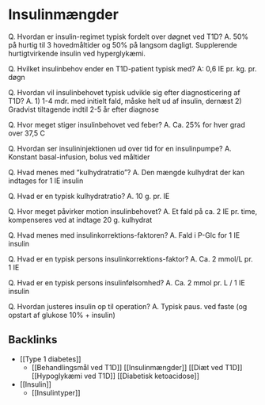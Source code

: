 # Insulinmængder
Q. Hvordan er insulin-regimet typisk fordelt over døgnet ved T1D?
A. 50% på hurtig til 3 hovedmåltider og 50% på langsom dagligt. Supplerende hurtigtvirkende insulin ved hyperglykæmi.

Q. Hvilket insulinbehov ender en T1D-patient typisk med?
A: 0,6 IE pr. kg. pr. døgn

Q. Hvordan vil insulinbehovet typisk udvikle sig efter diagnosticering af T1D?
A. 1) 1-4 mdr. med initielt fald, måske helt ud af insulin, dernæst 2) Gradvist tiltagende indtil 2-5 år efter diagnose

Q. Hvor meget stiger insulinbehovet ved feber?
A. Ca. 25% for hver grad over 37,5 C

Q. Hvordan ser insulininjektionen ud over tid for en insulinpumpe?
A. Konstant basal-infusion, bolus ved måltider

Q. Hvad menes med “kulhydratratio”?
A. Den mængde kulhydrat der kan indtages for 1 IE insulin

Q. Hvad er en typisk kulhydratratio?
A. 10 g. pr. IE

Q. Hvor meget påvirker motion insulinbehovet?
A. Et fald på ca. 2 IE pr. time, kompenseres ved at indtage 20 g. kulhydrat

Q. Hvad menes med insulinkorrektions-faktoren?
A. Fald i P-Glc for 1 IE insulin

Q. Hvad er en typisk persons insulinkorrektions-faktor?
A. Ca. 2 mmol/L pr. 1 IE

Q. Hvad er en typisk persons insulinfølsomhed?
A. Ca. 2 mmol pr. L / 1 IE insulin

Q. Hvordan justeres insulin op til operation?
A. Typisk paus. ved faste (og opstart af glukose 10% + insulin)

## Backlinks
* [[Type 1 diabetes]]
	* [[Behandlingsmål ved T1D]]
[[Insulinmængder]]
[[Diæt ved T1D]]
[[Hypoglykæmi ved T1D]]
[[Diabetisk ketoacidose]]
* [[Insulin]]
	* [[Insulintyper]]

<!-- #anki/tag/med/Endocrinology #anki/deck/Medicine -->

<!-- {BearID:ECA686CD-44B5-414F-BF99-886B4BA1A4CC-15088-0000CC499C3304EF} -->
